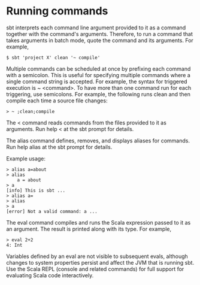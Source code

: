 Running commands
================

sbt interprets each command line argument provided to it as a command
together with the command's arguments. Therefore, to run a command that
takes arguments in batch mode, quote the command and its arguments. For
example,

``` {.sourceCode .console}
$ sbt 'project X' clean '~ compile'
```

Multiple commands can be scheduled at once by prefixing each command
with a semicolon. This is useful for specifying multiple commands where
a single command string is accepted. For example, the syntax for
triggered execution is \~ \<command\>. To have more than one command run
for each triggering, use semicolons. For example, the following runs
clean and then compile each time a source file changes:

``` {.sourceCode .console}
> ~ ;clean;compile
```

The \< command reads commands from the files provided to it as
arguments. Run help \< at the sbt prompt for details.

The alias command defines, removes, and displays aliases for commands.
Run help alias at the sbt prompt for details.

Example usage:

``` {.sourceCode .console}
> alias a=about
> alias
    a = about    
> a
[info] This is sbt ...
> alias a=
> alias
> a
[error] Not a valid command: a ...
```

The eval command compiles and runs the Scala expression passed to it as
an argument. The result is printed along with its type. For example,

``` {.sourceCode .console}
> eval 2+2
4: Int
```

Variables defined by an eval are not visible to subsequent evals,
although changes to system properties persist and affect the JVM that is
running sbt. Use the Scala REPL (console and related commands) for full
support for evaluating Scala code interactively.
